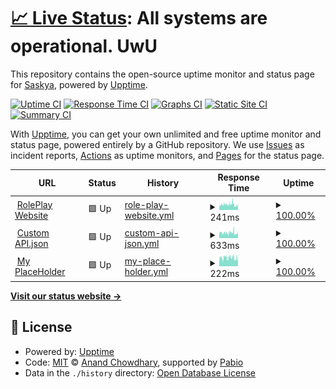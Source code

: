 # [📈 Live Status](https://status.e-girl.eu.org): <!--live status--> **All systems are operational. UwU**

This repository contains the open-source uptime monitor and status page for [Saskya](https://byfrench.github.io), powered by [Upptime](https://github.com/upptime/upptime).

[![Uptime CI](https://github.com/byFrench/status-uptime/workflows/Uptime%20CI/badge.svg)](https://github.com/byFrench/status-uptime/actions?query=workflow%3A%22Uptime+CI%22)
[![Response Time CI](https://github.com/byFrench/status-uptime/workflows/Response%20Time%20CI/badge.svg)](https://github.com/byFrench/status-uptime/actions?query=workflow%3A%22Response+Time+CI%22)
[![Graphs CI](https://github.com/byFrench/status-uptime/workflows/Graphs%20CI/badge.svg)](https://github.com/byFrench/status-uptime/actions?query=workflow%3A%22Graphs+CI%22)
[![Static Site CI](https://github.com/byFrench/status-uptime/workflows/Static%20Site%20CI/badge.svg)](https://github.com/byFrench/status-uptime/actions?query=workflow%3A%22Static+Site+CI%22)
[![Summary CI](https://github.com/byFrench/status-uptime/workflows/Summary%20CI/badge.svg)](https://github.com/byFrench/status-uptime/actions?query=workflow%3A%22Summary+CI%22)

With [Upptime](https://upptime.js.org), you can get your own unlimited and free uptime monitor and status page, powered entirely by a GitHub repository. We use [Issues](https://github.com/byFrench/status-uptime/issues) as incident reports, [Actions](https://github.com/byFrench/status-uptime/actions) as uptime monitors, and [Pages](https://status.e-girl.eu.org) for the status page.

<!--start: status pages-->
<!-- This summary is generated by Upptime (https://github.com/upptime/upptime) -->
<!-- Do not edit this manually, your changes will be overwritten -->
<!-- prettier-ignore -->
| URL | Status | History | Response Time | Uptime |
| --- | ------ | ------- | ------------- | ------ |
| <img alt="" src="https://status.e-girl.eu.org/custom/img/status_favicon/roleplay.ico" height="13"> [RolePlay Website](https://rp.french.eu.org/ping) | 🟩 Up | [role-play-website.yml](https://github.com/byFrench/status-uptime/commits/HEAD/history/role-play-website.yml) | <details><summary><img alt="Response time graph" src="./graphs/role-play-website/response-time-week.png" height="20"> 241ms</summary><br><a href="https://status.e-girl.eu.org/history/role-play-website"><img alt="Response time 241" src="https://img.shields.io/endpoint?url=https%3A%2F%2Fraw.githubusercontent.com%2FbyFrench%2Fstatus-uptime%2FHEAD%2Fapi%2Frole-play-website%2Fresponse-time.json"></a><br><a href="https://status.e-girl.eu.org/history/role-play-website"><img alt="24-hour response time 238" src="https://img.shields.io/endpoint?url=https%3A%2F%2Fraw.githubusercontent.com%2FbyFrench%2Fstatus-uptime%2FHEAD%2Fapi%2Frole-play-website%2Fresponse-time-day.json"></a><br><a href="https://status.e-girl.eu.org/history/role-play-website"><img alt="7-day response time 241" src="https://img.shields.io/endpoint?url=https%3A%2F%2Fraw.githubusercontent.com%2FbyFrench%2Fstatus-uptime%2FHEAD%2Fapi%2Frole-play-website%2Fresponse-time-week.json"></a><br><a href="https://status.e-girl.eu.org/history/role-play-website"><img alt="30-day response time 241" src="https://img.shields.io/endpoint?url=https%3A%2F%2Fraw.githubusercontent.com%2FbyFrench%2Fstatus-uptime%2FHEAD%2Fapi%2Frole-play-website%2Fresponse-time-month.json"></a><br><a href="https://status.e-girl.eu.org/history/role-play-website"><img alt="1-year response time 241" src="https://img.shields.io/endpoint?url=https%3A%2F%2Fraw.githubusercontent.com%2FbyFrench%2Fstatus-uptime%2FHEAD%2Fapi%2Frole-play-website%2Fresponse-time-year.json"></a></details> | <details><summary><a href="https://status.e-girl.eu.org/history/role-play-website">100.00%</a></summary><a href="https://status.e-girl.eu.org/history/role-play-website"><img alt="All-time uptime 100.00%" src="https://img.shields.io/endpoint?url=https%3A%2F%2Fraw.githubusercontent.com%2FbyFrench%2Fstatus-uptime%2FHEAD%2Fapi%2Frole-play-website%2Fuptime.json"></a><br><a href="https://status.e-girl.eu.org/history/role-play-website"><img alt="24-hour uptime 100.00%" src="https://img.shields.io/endpoint?url=https%3A%2F%2Fraw.githubusercontent.com%2FbyFrench%2Fstatus-uptime%2FHEAD%2Fapi%2Frole-play-website%2Fuptime-day.json"></a><br><a href="https://status.e-girl.eu.org/history/role-play-website"><img alt="7-day uptime 100.00%" src="https://img.shields.io/endpoint?url=https%3A%2F%2Fraw.githubusercontent.com%2FbyFrench%2Fstatus-uptime%2FHEAD%2Fapi%2Frole-play-website%2Fuptime-week.json"></a><br><a href="https://status.e-girl.eu.org/history/role-play-website"><img alt="30-day uptime 100.00%" src="https://img.shields.io/endpoint?url=https%3A%2F%2Fraw.githubusercontent.com%2FbyFrench%2Fstatus-uptime%2FHEAD%2Fapi%2Frole-play-website%2Fuptime-month.json"></a><br><a href="https://status.e-girl.eu.org/history/role-play-website"><img alt="1-year uptime 100.00%" src="https://img.shields.io/endpoint?url=https%3A%2F%2Fraw.githubusercontent.com%2FbyFrench%2Fstatus-uptime%2FHEAD%2Fapi%2Frole-play-website%2Fuptime-year.json"></a></details>
| <img alt="" src="https://status.e-girl.eu.org/custom/img/status_favicon/api.ico" height="13"> [Custom API.json](https://api.french.qc.lu/ping) | 🟩 Up | [custom-api-json.yml](https://github.com/byFrench/status-uptime/commits/HEAD/history/custom-api-json.yml) | <details><summary><img alt="Response time graph" src="./graphs/custom-api-json/response-time-week.png" height="20"> 633ms</summary><br><a href="https://status.e-girl.eu.org/history/custom-api-json"><img alt="Response time 633" src="https://img.shields.io/endpoint?url=https%3A%2F%2Fraw.githubusercontent.com%2FbyFrench%2Fstatus-uptime%2FHEAD%2Fapi%2Fcustom-api-json%2Fresponse-time.json"></a><br><a href="https://status.e-girl.eu.org/history/custom-api-json"><img alt="24-hour response time 644" src="https://img.shields.io/endpoint?url=https%3A%2F%2Fraw.githubusercontent.com%2FbyFrench%2Fstatus-uptime%2FHEAD%2Fapi%2Fcustom-api-json%2Fresponse-time-day.json"></a><br><a href="https://status.e-girl.eu.org/history/custom-api-json"><img alt="7-day response time 633" src="https://img.shields.io/endpoint?url=https%3A%2F%2Fraw.githubusercontent.com%2FbyFrench%2Fstatus-uptime%2FHEAD%2Fapi%2Fcustom-api-json%2Fresponse-time-week.json"></a><br><a href="https://status.e-girl.eu.org/history/custom-api-json"><img alt="30-day response time 633" src="https://img.shields.io/endpoint?url=https%3A%2F%2Fraw.githubusercontent.com%2FbyFrench%2Fstatus-uptime%2FHEAD%2Fapi%2Fcustom-api-json%2Fresponse-time-month.json"></a><br><a href="https://status.e-girl.eu.org/history/custom-api-json"><img alt="1-year response time 633" src="https://img.shields.io/endpoint?url=https%3A%2F%2Fraw.githubusercontent.com%2FbyFrench%2Fstatus-uptime%2FHEAD%2Fapi%2Fcustom-api-json%2Fresponse-time-year.json"></a></details> | <details><summary><a href="https://status.e-girl.eu.org/history/custom-api-json">100.00%</a></summary><a href="https://status.e-girl.eu.org/history/custom-api-json"><img alt="All-time uptime 100.00%" src="https://img.shields.io/endpoint?url=https%3A%2F%2Fraw.githubusercontent.com%2FbyFrench%2Fstatus-uptime%2FHEAD%2Fapi%2Fcustom-api-json%2Fuptime.json"></a><br><a href="https://status.e-girl.eu.org/history/custom-api-json"><img alt="24-hour uptime 100.00%" src="https://img.shields.io/endpoint?url=https%3A%2F%2Fraw.githubusercontent.com%2FbyFrench%2Fstatus-uptime%2FHEAD%2Fapi%2Fcustom-api-json%2Fuptime-day.json"></a><br><a href="https://status.e-girl.eu.org/history/custom-api-json"><img alt="7-day uptime 100.00%" src="https://img.shields.io/endpoint?url=https%3A%2F%2Fraw.githubusercontent.com%2FbyFrench%2Fstatus-uptime%2FHEAD%2Fapi%2Fcustom-api-json%2Fuptime-week.json"></a><br><a href="https://status.e-girl.eu.org/history/custom-api-json"><img alt="30-day uptime 100.00%" src="https://img.shields.io/endpoint?url=https%3A%2F%2Fraw.githubusercontent.com%2FbyFrench%2Fstatus-uptime%2FHEAD%2Fapi%2Fcustom-api-json%2Fuptime-month.json"></a><br><a href="https://status.e-girl.eu.org/history/custom-api-json"><img alt="1-year uptime 100.00%" src="https://img.shields.io/endpoint?url=https%3A%2F%2Fraw.githubusercontent.com%2FbyFrench%2Fstatus-uptime%2FHEAD%2Fapi%2Fcustom-api-json%2Fuptime-year.json"></a></details>
| <img alt="" src="https://status.e-girl.eu.org/custom/img/status_favicon/placeholder.ico" height="13"> [My PlaceHolder](https://placeholder.french.eu.org/ping) | 🟩 Up | [my-place-holder.yml](https://github.com/byFrench/status-uptime/commits/HEAD/history/my-place-holder.yml) | <details><summary><img alt="Response time graph" src="./graphs/my-place-holder/response-time-week.png" height="20"> 222ms</summary><br><a href="https://status.e-girl.eu.org/history/my-place-holder"><img alt="Response time 222" src="https://img.shields.io/endpoint?url=https%3A%2F%2Fraw.githubusercontent.com%2FbyFrench%2Fstatus-uptime%2FHEAD%2Fapi%2Fmy-place-holder%2Fresponse-time.json"></a><br><a href="https://status.e-girl.eu.org/history/my-place-holder"><img alt="24-hour response time 220" src="https://img.shields.io/endpoint?url=https%3A%2F%2Fraw.githubusercontent.com%2FbyFrench%2Fstatus-uptime%2FHEAD%2Fapi%2Fmy-place-holder%2Fresponse-time-day.json"></a><br><a href="https://status.e-girl.eu.org/history/my-place-holder"><img alt="7-day response time 222" src="https://img.shields.io/endpoint?url=https%3A%2F%2Fraw.githubusercontent.com%2FbyFrench%2Fstatus-uptime%2FHEAD%2Fapi%2Fmy-place-holder%2Fresponse-time-week.json"></a><br><a href="https://status.e-girl.eu.org/history/my-place-holder"><img alt="30-day response time 222" src="https://img.shields.io/endpoint?url=https%3A%2F%2Fraw.githubusercontent.com%2FbyFrench%2Fstatus-uptime%2FHEAD%2Fapi%2Fmy-place-holder%2Fresponse-time-month.json"></a><br><a href="https://status.e-girl.eu.org/history/my-place-holder"><img alt="1-year response time 222" src="https://img.shields.io/endpoint?url=https%3A%2F%2Fraw.githubusercontent.com%2FbyFrench%2Fstatus-uptime%2FHEAD%2Fapi%2Fmy-place-holder%2Fresponse-time-year.json"></a></details> | <details><summary><a href="https://status.e-girl.eu.org/history/my-place-holder">100.00%</a></summary><a href="https://status.e-girl.eu.org/history/my-place-holder"><img alt="All-time uptime 100.00%" src="https://img.shields.io/endpoint?url=https%3A%2F%2Fraw.githubusercontent.com%2FbyFrench%2Fstatus-uptime%2FHEAD%2Fapi%2Fmy-place-holder%2Fuptime.json"></a><br><a href="https://status.e-girl.eu.org/history/my-place-holder"><img alt="24-hour uptime 100.00%" src="https://img.shields.io/endpoint?url=https%3A%2F%2Fraw.githubusercontent.com%2FbyFrench%2Fstatus-uptime%2FHEAD%2Fapi%2Fmy-place-holder%2Fuptime-day.json"></a><br><a href="https://status.e-girl.eu.org/history/my-place-holder"><img alt="7-day uptime 100.00%" src="https://img.shields.io/endpoint?url=https%3A%2F%2Fraw.githubusercontent.com%2FbyFrench%2Fstatus-uptime%2FHEAD%2Fapi%2Fmy-place-holder%2Fuptime-week.json"></a><br><a href="https://status.e-girl.eu.org/history/my-place-holder"><img alt="30-day uptime 100.00%" src="https://img.shields.io/endpoint?url=https%3A%2F%2Fraw.githubusercontent.com%2FbyFrench%2Fstatus-uptime%2FHEAD%2Fapi%2Fmy-place-holder%2Fuptime-month.json"></a><br><a href="https://status.e-girl.eu.org/history/my-place-holder"><img alt="1-year uptime 100.00%" src="https://img.shields.io/endpoint?url=https%3A%2F%2Fraw.githubusercontent.com%2FbyFrench%2Fstatus-uptime%2FHEAD%2Fapi%2Fmy-place-holder%2Fuptime-year.json"></a></details>

<!--end: status pages-->

[**Visit our status website →**](https://status.e-girl.eu.org)

## 📄 License

- Powered by: [Upptime](https://github.com/upptime/upptime)
- Code: [MIT](./LICENSE) © [Anand Chowdhary](https://anandchowdhary.com), supported by [Pabio](https://pabio.com)
- Data in the `./history` directory: [Open Database License](https://opendatacommons.org/licenses/odbl/1-0/)
